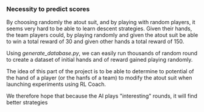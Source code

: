 ### Necessity to predict scores 

By choosing randomly the atout suit, and by playing with random players, it seems very hard to be able to learn descent 
strategies. Given their hands, the team players could, by playing randomly and given the atout suit be able to win a 
total reward of 30 and given other hands a total reward of 150. 

Using *_generate_database.py_*, we can easily run thousands of random round to create a dataset of initial hands and of
reward gained playing randomly.

The idea of this part of the project is to be able to determine to potential of the hand of a player (or the hanfs of a
 team) to modify the atout suit when launching experiments using RL Coach.
 
 We therefore hope that because the AI plays "interesting" rounds, it will find better strategies